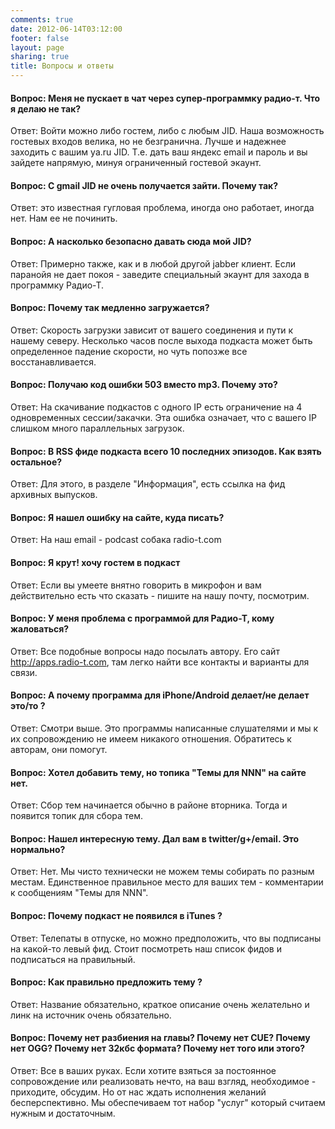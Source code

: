 ```yaml
---
comments: true
date: 2012-06-14T03:12:00
footer: false
layout: page
sharing: true
title: Вопросы и ответы
---
```


#### Вопрос: Меня не пускает в чат через супeр-программку радио-т. Что я делаю не так?
Ответ: Войти можно либо гостем, либо с любым JID. Наша возможность гостевых входов велика, но не безгранична. Лучше и надежнее заходить с вашим ya.ru JID. Т.е. дать ваш яндекс email и пароль и вы зайдете напрямую, минуя ограниченный гостевой экаунт.

#### Вопрос: С gmail JID не очень получается зайти. Почему так?
Ответ: это известная гугловая проблема, иногда оно работает, иногда нет. Нам ее не починить.

#### Вопрос: А насколько безопасно давать сюда мой JID?
Ответ: Примерно также, как и в любой другой jabber клиент. Если паранойя не дает покоя - заведите специальный экаунт для захода в программку Радио-Т.

#### Вопрос: Почему так медленно загружается?
Ответ: Скорость загрузки зависит от вашего соединения и пути к нашему северу. Несколько часов после выхода подкаста может быть определенное падение скорости, но чуть попозже все восстанавливается.

#### Вопрос: Получаю код ошибки 503 вместо mp3. Почему это?
Ответ: На скачивание подкастов с одного IP есть ограничение на 4 одновременных сессии/закачки. Эта ошибка означает, что с вашего IP слишком много параллельных загрузок.

#### Вопрос: В RSS фиде подкаста всего 10 последних эпизодов. Как взять остальное?
Ответ: Для этого, в разделе "Информация", есть ссылка на фид архивных выпусков.

#### Вопрос: Я нашел ошибку на сайте, куда писать?
Ответ: На наш email - podcast собака radio-t.com

#### Вопрос: Я крут! хочу гостем в подкаст
Ответ: Если вы умеете внятно говорить в микрофон и вам действительно есть что сказать - пишите на нашу почту, посмотрим.

#### Вопрос: У меня проблема с программой для Радио-Т, кому жаловаться?
Ответ: Все подобные вопросы надо посылать автору. Его сайт http://apps.radio-t.com, там легко найти все контакты и варианты для связи.

#### Вопрос: А почему программа для iPhone/Android делает/не делает это/то ?
Ответ: Смотри выше. Это программы написанные слушателями и мы к их сопровождению не имеем никакого отношения. Обратитесь к авторам, они помогут.

#### Вопрос: Хотел добавить тему, но топика "Темы для NNN" на сайте нет.
Ответ: Сбор тем начинается обычно в районе вторника. Тогда и появится топик для сбора тем.

#### Вопрос: Нашел интересную тему. Дал вам в twitter/g+/email. Это нормально?
Ответ: Нет. Мы чисто технически не можем темы собирать по разным местам. Единственное правильное место для ваших тем - комментарии к сообщениям "Темы для NNN".

#### Вопрос: Почему подкаст не появился в iTunes ?
Ответ: Телепаты в отпуске, но можно предположить, что вы подписаны на какой-то левый фид. Стоит посмотреть наш список фидов и подписаться на правильный.

#### Вопрос: Как правильно предложить тему ?
Ответ: Название обязательно, краткое описание очень желательно и линк на источник очень обязательно.

#### Вопрос: Почему нет разбиения на главы? Почему нет CUE? Почему нет OGG? Почему нет 32кбс формата? Почему нет того или этого?
Ответ: Все в ваших руках. Если хотите взяться за постоянное сопровождение или реализовать нечто, на ваш взгляд, необходимое - приходите, обсудим. Но от нас ждать исполнения желаний бесперспективно. Мы обеспечиваем тот набор "услуг" который считаем нужным и достаточным.

